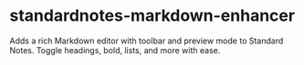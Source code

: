 # standardnotes-markdown-enhancer
Adds a rich Markdown editor with toolbar and preview mode to Standard Notes. Toggle headings, bold, lists, and more with ease.
